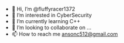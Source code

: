 - 👋 Hi, I’m @fluffyracer1372
- 👀 I’m interested in CyberSecurity
- 🌱 I’m currently learning C++
- 💞️ I’m looking to collaborate on ...
- 📫 How to reach me ansonc512@gmail.com

<!---
fluffyracer1372/fluffyracer1372 is a ✨ special ✨ repository because its `README.md` (this file) appears on your GitHub profile.
You can click the Preview link to take a look at your changes.
--->
